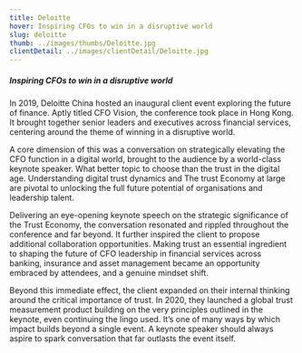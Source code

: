 ```yaml
---
title: Deloitte
hover: Inspiring CFOs to win in a disruptive world
slug: deloitte
thumb: ../images/thumbs/Deloitte.jpg
clientDetail: ../images/clientDetail/Deloitte.jpg
---
```


##### Inspiring CFOs to win in a disruptive world

In 2019, Deloitte China hosted an inaugural client event exploring the future of finance. Aptly titled CFO Vision, the conference took place in Hong Kong. It brought together senior leaders and executives across financial services, centering around the theme of winning in a disruptive world.

A core dimension of this was a conversation on strategically elevating the CFO function in a digital world, brought to the audience by a world-class keynote speaker. What better topic to choose than the trust in the digital age. Understanding digital trust dynamics and The trust Economy at large are pivotal to unlocking the full future potential of organisations and leadership talent.

Delivering an eye-opening keynote speech on the strategic significance of the Trust Economy, the conversation resonated and rippled throughout the conference and far beyond. It further inspired the client to propose additional collaboration opportunities. Making trust an essential ingredient to shaping the future of CFO leadership in financial services across banking, insurance and asset management became an opportunity embraced by attendees, and a genuine mindset shift.

Beyond this immediate effect, the client expanded on their internal thinking around the critical importance of trust. In 2020, they launched a global trust measurement product building on the very principles outlined in the keynote, even continuing the lingo used. It’s one of many ways by which impact builds beyond a single event. A keynote speaker should always aspire to spark conversation that far outlasts the event itself.
